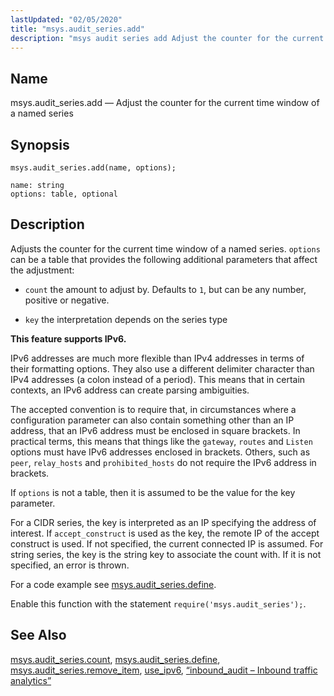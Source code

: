 ```yaml
---
lastUpdated: "02/05/2020"
title: "msys.audit_series.add"
description: "msys audit series add Adjust the counter for the current time window of a named series msys audit series add name options Adjusts the counter for the current time window of a named series options can be a table that provides the following additional parameters that affect the adjustment count..."
---
```


<a name="lua.ref.msys.audit_series.add"></a> 
## Name

msys.audit_series.add — Adjust the counter for the current time window of a named series

<a name="idp17311568"></a> 
## Synopsis

`msys.audit_series.add(name, options);`

```
name: string
options: table, optional
```
<a name="idp17314512"></a> 
## Description

Adjusts the counter for the current time window of a named series. `options` can be a table that provides the following additional parameters that affect the adjustment:

*   `count` the amount to adjust by. Defaults to `1`, but can be any number, positive or negative.

*   `key` the interpretation depends on the series type

**This feature supports IPv6.**

IPv6 addresses are much more flexible than IPv4 addresses in terms of their formatting options. They also use a different delimiter character than IPv4 addresses (a colon instead of a period). This means that in certain contexts, an IPv6 address can create parsing ambiguities.

The accepted convention is to require that, in circumstances where a configuration parameter can also contain something other than an IP address, that an IPv6 address must be enclosed in square brackets. In practical terms, this means that things like the `gateway`, `routes` and `Listen` options must have IPv6 addresses enclosed in brackets. Others, such as `peer`, `relay_hosts` and `prohibited_hosts` do not require the IPv6 address in brackets.

If `options` is not a table, then it is assumed to be the value for the key parameter.

For a CIDR series, the key is interpreted as an IP specifying the address of interest. If `accept_construct` is used as the key, the remote IP of the accept construct is used. If not specified, the current connected IP is assumed. For string series, the key is the string key to associate the count with. If it is not specified, an error is thrown.

For a code example see [msys.audit_series.define](/momentum/4/lua/ref-msys-audit-series-define).

Enable this function with the statement `require('msys.audit_series');`.

<a name="idp17330096"></a> 
## See Also

[msys.audit_series.count](/momentum/4/lua/ref-msys-audit-series-count), [msys.audit_series.define](/momentum/4/lua/ref-msys-audit-series-define), [msys.audit_series.remove_item](/momentum/4/lua/ref-msys-audit-series-remove-item), [use_ipv6](/momentum/4/config/ref-use-ipv-6), [“inbound_audit – Inbound traffic analytics”](/momentum/4/modules/inbound-audit)